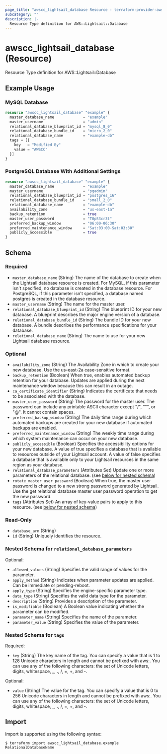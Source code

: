 ```yaml
---
page_title: "awscc_lightsail_database Resource - terraform-provider-awscc"
subcategory: ""
description: |-
  Resource Type definition for AWS::Lightsail::Database
---
```


# awscc_lightsail_database (Resource)

Resource Type definition for AWS::Lightsail::Database

## Example Usage

### MySQL Database

```terraform
resource "awscc_lightsail_database" "example" {
  master_database_name             = "example"
  master_username                  = "admin"
  relational_database_blueprint_id = "mysql_8_0"
  relational_database_bundle_id    = "micro_2_0"
  relational_database_name         = "example-db"
  tags = [{
    key   = "Modified By"
    value = "AWSCC"
  }]
}
```

### PostgreSQL Database With Additional Settings

```terraform
resource "awscc_lightsail_database" "example" {
  master_database_name             = "example"
  master_username                  = "pgadmin"
  relational_database_blueprint_id = "postgres_16"
  relational_database_bundle_id    = "small_2_0"
  relational_database_name         = "example-db"
  availability_zone                = "us-east-1a"
  backup_retention                 = true
  master_user_password             = "T0pS3cr3t"
  preferred_backup_window          = "06:00-06:30"
  preferred_maintenance_window     = "Sat:03:00-Sat:03:30"
  publicly_accessible              = true
}
```

<!-- schema generated by tfplugindocs -->
## Schema

### Required

- `master_database_name` (String) The name of the database to create when the Lightsail database resource is created. For MySQL, if this parameter isn't specified, no database is created in the database resource. For PostgreSQL, if this parameter isn't specified, a database named postgres is created in the database resource.
- `master_username` (String) The name for the master user.
- `relational_database_blueprint_id` (String) The blueprint ID for your new database. A blueprint describes the major engine version of a database.
- `relational_database_bundle_id` (String) The bundle ID for your new database. A bundle describes the performance specifications for your database.
- `relational_database_name` (String) The name to use for your new Lightsail database resource.

### Optional

- `availability_zone` (String) The Availability Zone in which to create your new database. Use the us-east-2a case-sensitive format.
- `backup_retention` (Boolean) When true, enables automated backup retention for your database. Updates are applied during the next maintenance window because this can result in an outage.
- `ca_certificate_identifier` (String) Indicates the certificate that needs to be associated with the database.
- `master_user_password` (String) The password for the master user. The password can include any printable ASCII character except "/", """, or "@". It cannot contain spaces.
- `preferred_backup_window` (String) The daily time range during which automated backups are created for your new database if automated backups are enabled.
- `preferred_maintenance_window` (String) The weekly time range during which system maintenance can occur on your new database.
- `publicly_accessible` (Boolean) Specifies the accessibility options for your new database. A value of true specifies a database that is available to resources outside of your Lightsail account. A value of false specifies a database that is available only to your Lightsail resources in the same region as your database.
- `relational_database_parameters` (Attributes Set) Update one or more parameters of the relational database. (see [below for nested schema](#nestedatt--relational_database_parameters))
- `rotate_master_user_password` (Boolean) When true, the master user password is changed to a new strong password generated by Lightsail. Use the get relational database master user password operation to get the new password.
- `tags` (Attributes Set) An array of key-value pairs to apply to this resource. (see [below for nested schema](#nestedatt--tags))

### Read-Only

- `database_arn` (String)
- `id` (String) Uniquely identifies the resource.

<a id="nestedatt--relational_database_parameters"></a>
### Nested Schema for `relational_database_parameters`

Optional:

- `allowed_values` (String) Specifies the valid range of values for the parameter.
- `apply_method` (String) Indicates when parameter updates are applied. Can be immediate or pending-reboot.
- `apply_type` (String) Specifies the engine-specific parameter type.
- `data_type` (String) Specifies the valid data type for the parameter.
- `description` (String) Provides a description of the parameter.
- `is_modifiable` (Boolean) A Boolean value indicating whether the parameter can be modified.
- `parameter_name` (String) Specifies the name of the parameter.
- `parameter_value` (String) Specifies the value of the parameter.


<a id="nestedatt--tags"></a>
### Nested Schema for `tags`

Required:

- `key` (String) The key name of the tag. You can specify a value that is 1 to 128 Unicode characters in length and cannot be prefixed with aws:. You can use any of the following characters: the set of Unicode letters, digits, whitespace, _, ., /, =, +, and -.

Optional:

- `value` (String) The value for the tag. You can specify a value that is 0 to 256 Unicode characters in length and cannot be prefixed with aws:. You can use any of the following characters: the set of Unicode letters, digits, whitespace, _, ., /, =, +, and -.

## Import

Import is supported using the following syntax:

```shell
$ terraform import awscc_lightsail_database.example RelationalDatabaseName
```